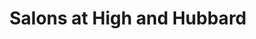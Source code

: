 ---
title: "Salons at High and Hubbard"
url: /columbus/salons-at-high-and-hubbard/
shop: Kosmetik
---